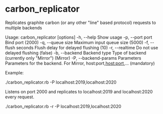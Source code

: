 carbon_replicator
=================

Replicates graphite carbon (or any other "line" based protocol) requests to multiple backends

Usage: carbon_replicator [options]
    -h, --help                       Show usage 
    -p, --port port                  Bind port (2000)
    -q, --queue size                 Maximum input queue size (5000)
    -f, --flush seconds              Flush delay for delayed flushing (10)
    -r, --realtime                   Do not use delayed flushing (false)
    -b, --backend Backend type       Type of backend (currently only "Mirror")  (Mirror)
    -P, --backend-params Parameters  Parameters for the backend. For Mirror, host:port,<host:port>,... (mandatory)

Example:

./carbon_replicator.rb -P localhost:2019,localhost:2020

 Listens on port 2000 and replicates to localhost:2019 and localhost:2020 every request.

./carbon_replicator.rb -r  -P localhost:2019,localhost:2020
